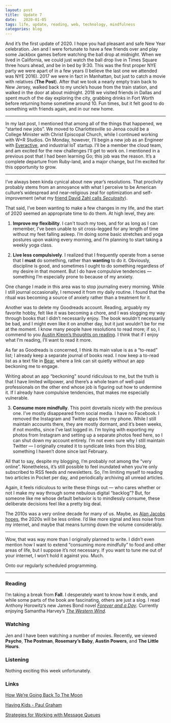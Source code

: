 ```yaml
---
layout: post
title:  Update 7
date:   2020-01-05
tags: life, update, reading, web, technology, mindfulness
categories: blog
---
```


And it’s the first update of 2020. I hope you had pleasant and safe New Year celebration. Jen and I were fortunate to have a few friends over and play some Jackbox games before watching the ball drop at midnight. When we lived in California, we could just watch the ball drop live in Times Square three hours ahead, and be in bed by 9:30. This was the first proper NYE party we were apart of in a few years (I believe the last one we attended was NYE 2016). 2017 we were in fact in Manhattan, but just to catch a movie with relatives (**The Post**). After that we took a nearly empty train back to New Jersey, walked back to my uncle’s house from the train station, and walked in the door at about midnight. 2018 we visited friends in Dallas and spent much of the day exploring the city, grabbing drinks in Fort Worth before returning home sometime around 10. Fun times, but it felt good to do something with friends again, and in our new home.

- - - -

In my last post, I mentioned that among all of the things that happened, we “started new jobs”. We moved to Charlottesville so Jenoa could be a College Minister with Christ Episcopal Church, while I continued working with W+R Studios. On Monday, however, I’ll begin a new job as an Engineer with [Everactive](https://everactive.com/), and industrial IoT startup. I’ll be a member the cloud team, and am excited for the new challenges I’ll get to work on. I mentioned in a previous post that I had been learning Go; this job was the reason. It’s a complete departure from Ruby-land, and a major change, but I’m excited for this opportunity to grow.

- - - -

I’ve always been kinda cynical about new year’s resolutions. That proclivity probably stems from an annoyance with what I perceive to be American culture’s widespread and near-religious zeal for optimization and self-improvement (what my [friend David Zahl calls *Seculosity*](https://store.mbird.com/shop/books/seculosity/)).

That said, I’ve  been wanting to make a few changes in my life, and the start of 2020 seemed an appropriate time to do them. At high level, they are:

1. **Improve my flexibility**. I can't touch my toes, and for as long as I can remember, I’ve been unable to sit cross-legged for any length of time without my feet falling asleep. I’m doing some basic stretches and yoga postures upon waking every morning, and I’m planning to start taking a weekly yoga class.

2. **Live less compulsively**. I realized that I frequently operate from a sense that I **must** do something, rather than **wanting** to do it. Obviously, discipline is good, and sometimes I ought to do something regardless of my desire in that moment. But I do have compulsive tendencies — something I’m especially prone to because of my anxiety.

One change I made in this area was to stop journaling every morning. While I still journal occasionally, I removed it from my daily routine. I found that the ritual was becoming a source of anxiety rather than a treatment for it.

Another was to delete my Goodreads account. Reading, arguably my favorite hobby, felt like it was becoming a chore, and I was slogging my way through books that I didn’t necessarily enjoy. The book wouldn’t necessarily be bad, and I might even like it on another day, but it just wouldn’t be for me at the moment. I know many people have resolutions to read more; if so, I commend to you [Austin Kleon’s thoughts on reading](https://austinkleon.com/2014/10/17/33-thoughts-on-reading/). I think that if I enjoy what I’m reading, I’ll want to read it more.

As far as Goodreads is concerned, I think its main value is as a “to-read” list; I already keep a separate journal of books read. I now keep a to-read list as a text file in [Bear](https://bear.app/), where a link can sit quietly without an app beckoning me to engage.

Writing about an app “beckoning" sound ridiculous to me, but the truth is that I have limited willpower, and there’s a whole team of well-paid professionals on the other end whose job is figuring out how to undermine it. If I already have compulsive tendencies, that makes me especially vulnerable.

3. **Consume more mindfully**. This point dovetails nicely with the previous one. I’ve mostly disappeared from social media. I have no Facebook. I removed the Instagram and Twitter apps from my phone. While I still maintain accounts there, they are mostly dormant, and it’s been weeks, if not months, since I’ve last logged in. I’m toying with exporting my photos from Instagram and setting up a separate photos feed here, so I can shut down my account entirely. I’m not even sure why I still maintain Twitter — I originally created it to syndicate links from this blog, something I haven’t done since last February. 

All that to say, despite my blogging, I’m probably not among the “very online”. Nonetheless, it’s still possible to feel inundated when you’re only subscribed to RSS feeds and newsletters. So, I’m limiting myself to reading two articles in Pocket per day, and periodically archiving all unread articles.

Again, it feels ridiculous to write these things out — who cares whether or not I make my way through some nebulous digital “backlog”? But, for someone like me whose default behavior is to mindlessly consume, these deliberate decisions feel like a pretty big deal.

The 2010s was a very online decade for many of us. Maybe, as [Alan Jacobs hopes](https://blog.ayjay.org/summing-up/), the 2020s will be less online. I’d like more signal and less noise from my internet, and maybe that means turning down the volume considerably.

- - - -

Wow, that was way more than I originally planned to write. I didn’t even mention how I want to extend “consuming more mindfully” to food and other areas of life, but I suppose it’s not necessary. If you want to tune me out of your internet, I won’t hold it against you. Much.

Onto our regularly scheduled programming.

- - - -
### Reading

I’m taking a break from **Fall**. I desperately want to know how it ends, and while some parts of the book are fascinating, others are just a slog. I read Anthony Horowitz’s new James Bond novel [*Forever and a Day*](https://bookmarks.reviews/reviews/forever-and-a-day-a-james-bond-novel/). Currently enjoying Samantha Harvey’s [*The Western Wind*](https://bookmarks.reviews/reviews/the-western-wind/).

### Watching

Jen and I have been watching a number of movies. Recently, we viewed **Psycho**, **The Postman**, **Rosemary’s Baby**, **Austin Powers**, and **The Little Hours**.

### Listening

Nothing exciting this week unfortunately.

### Links

[How We’re Going Back To The Moon](https://kottke.org/20/01/nasa-how-were-going-back-to-the-moon)

[Having Kids - Paul Graham](http://paulgraham.com/kids.html)

[Strategies for Working with Message Queues](http://www.doxsey.net/blog/strategies-for-working-with-message-queues)